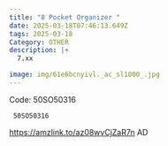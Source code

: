 ```yaml
---
title: "8 Pocket Organizer "
date: 2025-03-18T07:46:13.649Z
tags: 2025-03-18
Category: OTHER
description: |+
  7.xx

image: img/61e6bcnyivl._ac_sl1000_.jpg
---
```

Code: 50SO50316

<pre class="language-javascript"><code

class="language-javascript"> 50SO50316</code></pre>

https://amzlink.to/az08wvCjZaR7n
AD